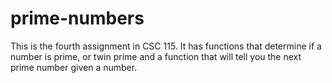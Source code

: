 # prime-numbers
This is the fourth assignment in CSC 115. It has functions that determine if a number is prime, or twin prime and a function that will tell you the next prime number given a number.
